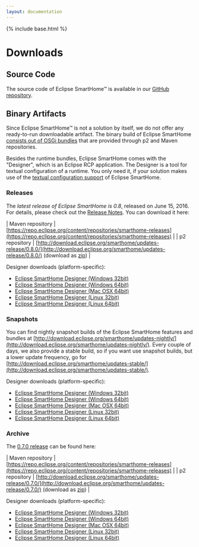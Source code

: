 ```yaml
---
layout: documentation
---
```


{% include base.html %}

# Downloads

## Source Code

The source code of Eclipse SmartHome™ is available in our [GitHub repository](https://github.com/eclipse/smarthome).

## Binary Artifacts

Since Eclipse SmartHome™ is not a solution by itself, we do not offer any ready-to-run downloadable artifact. The binary build of Eclipse SmartHome [consists out of OSGi bundles](../features/index.html) that are provided through p2 and Maven repositories.

Besides the runtime bundles, Eclipse SmartHome comes with the "Designer", which is an Eclipse RCP application. The Designer is a tool for textual configuration of a runtime. You only need it, if your solution makes use of the [textual configuration support](../features/dsl.html) of Eclipse SmartHome.

### Releases

The *latest release of Eclipse SmartHome is 0.8*, released on June 15, 2016. For details, please check out the [Release Notes](https://projects.eclipse.org/projects/iot.smarthome/releases/0.8.0/plan). You can download it here:

| Maven repository | [https://repo.eclipse.org/content/repositories/smarthome-releases](https://repo.eclipse.org/content/repositories/smarthome-releases) |
| p2 repository | [http://download.eclipse.org/smarthome/updates-release/0.8.0/](http://download.eclipse.org/smarthome/updates-release/0.8.0/) (download as [zip](http://eclipse.org/downloads/download.php?file=/smarthome/releases/0.8.0/eclipsesmarthome-incubation-0.8.0-repo.zip)) |

Designer downloads (platform-specific):

 - [Eclipse SmartHome Designer (Windows 32bit)](http://eclipse.org/downloads/download.php?file=/smarthome/releases/0.8.0/eclipsesmarthome-incubation-0.8.0-designer-win.zip)
 - [Eclipse SmartHome Designer (Windows 64bit)](http://eclipse.org/downloads/download.php?file=/smarthome/releases/0.8.0/eclipsesmarthome-incubation-0.8.0-designer-win64.zip)
 - [Eclipse SmartHome Designer (Mac OSX 64bit)](http://eclipse.org/downloads/download.php?file=/smarthome/releases/0.8.0/eclipsesmarthome-incubation-0.8.0-designer-macosx64.zip)
 - [Eclipse SmartHome Designer (Linux 32bit)](http://eclipse.org/downloads/download.php?file=/smarthome/releases/0.8.0/eclipsesmarthome-incubation-0.8.0-designer-linux.zip)
 - [Eclipse SmartHome Designer (Linux 64bit)](http://eclipse.org/downloads/download.php?file=/smarthome/releases/0.8.0/eclipsesmarthome-incubation-0.8.0-designer-linux64.zip)

### Snapshots

You can find nightly snapshot builds of the Eclipse SmartHome features and bundles at [http://download.eclipse.org/smarthome/updates-nightly/](http://download.eclipse.org/smarthome/updates-nightly/). Every couple of days, we also provide a stable build, so if you want use snapshot builds, but a lower update frequency, go for [http://download.eclipse.org/smarthome/updates-stable/](http://download.eclipse.org/smarthome/updates-stable/).

Designer downloads (platform-specific):

 - [Eclipse SmartHome Designer (Windows 32bit)](http://eclipse.org/downloads/download.php?file=/smarthome/nightly-snapshots/eclipsesmarthome-incubation-0.9.0-SNAPSHOT-designer-win.zip)
 - [Eclipse SmartHome Designer (Windows 64bit)](http://eclipse.org/downloads/download.php?file=/smarthome/nightly-snapshots/eclipsesmarthome-incubation-0.9.0-SNAPSHOT-designer-win64.zip)
 - [Eclipse SmartHome Designer (Mac OSX 64bit)](http://eclipse.org/downloads/download.php?file=/smarthome/nightly-snapshots/eclipsesmarthome-incubation-0.9.0-SNAPSHOT-designer-macosx64.zip)
 - [Eclipse SmartHome Designer (Linux 32bit)](http://eclipse.org/downloads/download.php?file=/smarthome/nightly-snapshots/eclipsesmarthome-incubation-0.9.0-SNAPSHOT-designer-linux.zip)
 - [Eclipse SmartHome Designer (Linux 64bit)](http://eclipse.org/downloads/download.php?file=/smarthome/nightly-snapshots/eclipsesmarthome-incubation-0.9.0-SNAPSHOT-designer-linux64.zip)

### Archive

The [0.7.0 release](https://projects.eclipse.org/projects/iot.smarthome/releases/0.7.0/plan) can be found here:

| Maven repository | [https://repo.eclipse.org/content/repositories/smarthome-releases](https://repo.eclipse.org/content/repositories/smarthome-releases) |
| p2 repository | [http://download.eclipse.org/smarthome/updates-release/0.7.0/](http://download.eclipse.org/smarthome/updates-release/0.7.0/) (download as [zip](http://eclipse.org/downloads/download.php?file=/smarthome/releases/0.7.0/eclipsesmarthome-incubation-0.7.0-repo.zip)) |

Designer downloads (platform-specific):

 - [Eclipse SmartHome Designer (Windows 32bit)](http://eclipse.org/downloads/download.php?file=/smarthome/releases/0.7.0/eclipsesmarthome-incubation-0.7.0-designer-win.zip)
 - [Eclipse SmartHome Designer (Windows 64bit)](http://eclipse.org/downloads/download.php?file=/smarthome/releases/0.7.0/eclipsesmarthome-incubation-0.7.0-designer-win64.zip)
 - [Eclipse SmartHome Designer (Mac OSX 64bit)](http://eclipse.org/downloads/download.php?file=/smarthome/releases/0.7.0/eclipsesmarthome-incubation-0.7.0-designer-macosx64.zip)
 - [Eclipse SmartHome Designer (Linux 32bit)](http://eclipse.org/downloads/download.php?file=/smarthome/releases/0.7.0/eclipsesmarthome-incubation-0.7.0-designer-linux.zip)
 - [Eclipse SmartHome Designer (Linux 64bit)](http://eclipse.org/downloads/download.php?file=/smarthome/releases/0.7.0/eclipsesmarthome-incubation-0.7.0-designer-linux64.zip)
	
